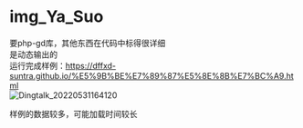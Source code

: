 # img_Ya_Suo
要php-gd库，其他东西在代码中标得很详细  
是动态输出的  
运行完成样例：https://dffxd-suntra.github.io/%E5%9B%BE%E7%89%87%E5%8E%8B%E7%BC%A9.html   
![Dingtalk_20220531164120](https://user-images.githubusercontent.com/47025714/171139968-70d95e79-d993-4f9e-bafc-5dc2112c8bfe.jpg)

样例的数据较多，可能加载时间较长
